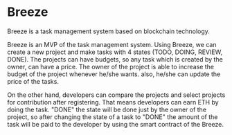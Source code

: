 # Breeze
Breeze is a task management system based on blockchain technology.
  
Breeze is an MVP of the task management system. Using Breeze, we can create a new project and make tasks with 4 states (TODO, DOING, REVIEW, DONE). 
The projects can have budgets, so any task which is created by the owner, can have a price. The owner of the project is able to increase the budget of the project whenever he/she wants. also, he/she can update the price of the tasks.

On the other hand, developers can compare the projects and select projects for contribution after registering. That means developers can earn ETH by doing the task.
"DONE" the state will be done just by the owner of the project, so after changing the state of a task to "DONE" the amount of the task will be paid to the developer by using the smart contract of the Breeze.

